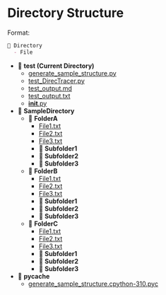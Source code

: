 # Directory Structure

Format:

```md
📂 Directory
  - File
```

- 📂 **test (Current Directory)**
  - [generate_sample_structure.py](./generate_sample_structure.py)
  - [test_DirecTracer.py](./test_DirecTracer.py)
  - [test_output.md](./test_output.md)
  - [test_output.txt](./test_output.txt)
  - [__init__.py](./__init__.py)
- 📂 **SampleDirectory**
  - 📂 **FolderA**
    - [File1.txt](SampleDirectory/FolderA/File1.txt)
    - [File2.txt](SampleDirectory/FolderA/File2.txt)
    - [File3.txt](SampleDirectory/FolderA/File3.txt)
    - 📂 **Subfolder1**
    - 📂 **Subfolder2**
    - 📂 **Subfolder3**
  - 📂 **FolderB**
    - [File1.txt](SampleDirectory/FolderB/File1.txt)
    - [File2.txt](SampleDirectory/FolderB/File2.txt)
    - [File3.txt](SampleDirectory/FolderB/File3.txt)
    - 📂 **Subfolder1**
    - 📂 **Subfolder2**
    - 📂 **Subfolder3**
  - 📂 **FolderC**
    - [File1.txt](SampleDirectory/FolderC/File1.txt)
    - [File2.txt](SampleDirectory/FolderC/File2.txt)
    - [File3.txt](SampleDirectory/FolderC/File3.txt)
    - 📂 **Subfolder1**
    - 📂 **Subfolder2**
    - 📂 **Subfolder3**
- 📂 **__pycache__**
  - [generate_sample_structure.cpython-310.pyc](__pycache__/generate_sample_structure.cpython-310.pyc)
